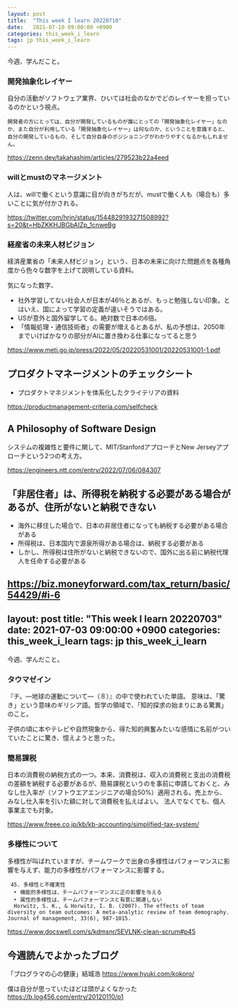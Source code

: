 ```yaml
---
layout: post
title:  "This week I learn 20220710"
date:   2021-07-10 09:00:00 +0900
categories: this_week_i_learn
tags: jp this_week_i_learn
---
```


今週、学んだこと。

### 開発抽象化レイヤー

自分の活動がソフトウェア業界、ひいては社会のなかでどのレイヤーを担っているのかという視点。

```text
開発者の方にとっては、自分が開発しているものが誰にとっての「開発抽象化レイヤー」なのか、また自分が利用している「開発抽象化レイヤー」は何なのか、ということを意識すると、自分の開発しているもの、そして自分自身のポジショニングがわかりやすくなるかもしれません。
```

<https://zenn.dev/takahashim/articles/279523b22a4eed>

### willとmustのマネージメント

人は、willで働くという意識に目が向きがちだが、mustで働く人も（場合も）多いことに気が付かされる。

<https://twitter.com/hrjn/status/1544829193271508992?s=20&t=HbZKKHJBGbAIZp_1cnweBg>

### 経産省の未来人材ビジョン

経済産業省の「未来人材ビジョン」という、日本の未来に向けた問題点を各種角度から色々な数字を上げて説明している資料。

気になった数字、

- 社外学習してない社会人が日本が46％とあるが、もっと勉強しない印象。とはいえ、国によって学習の定義が違いそうではある。
- USが意外と国外留学してる。絶対数で日本の6倍。
- 「情報処理・通信技術者」の需要が増えるとあるが、私の予想は、2050年までいけばかなりの部分がAIに置き換わる仕事になってると思う

<https://www.meti.go.jp/press/2022/05/20220531001/20220531001-1.pdf>

## プロダクトマネージメントのチェックシート

- プロダクトマネジメントを体系化したクライテリアの資料

<https://productmanagement-criteria.com/selfcheck>


## A Philosophy of Software Design

システムの複雑性と要件に関して、MIT/StanfordアプローチとNew Jerseyアプローチという2つの考え方。

<https://engineers.ntt.com/entry/2022/07/06/084307>

## 「非居住者」は、所得税を納税する必要がある場合があるが、住所がないと納税できない

- 海外に移住した場合で、日本の非居住者になっても納税する必要がある場合がある
- 所得税は、日本国内で源泉所得がある場合は、納税する必要がある
- しかし、所得税は住所がないと納税できないので、国外に出る前に納税代理人を任命する必要がある

<https://biz.moneyforward.com/tax_return/basic/54429/#i-6>
---
layout: post
title:  "This week I learn 20220703"
date:   2021-07-03 09:00:00 +0900
categories: this_week_i_learn
tags: jp this_week_i_learn
---

今週、学んだこと。

### タウマゼイン

『チ。―地球の運動について―（８）』の中で使われていた単語。
意味は、「驚き」という意味のギリシア語。哲学の領域で、「知的探求の始まりにある驚異」のこと。

子供の頃に本やテレビや自然現象から、得た知的興奮みたいな感情に名前がついていたことに驚き、憶えようと思った。

### 簡易課税

日本の消費税の納税方式の一つ。本来、消費税は、収入の消費税と支出の消費税の差額を納税する必要があるが、簡易課税というのを事前に申請しておくと、みなし仕入率が（ソフトウエアエンジニアの場合50%）適用される。売上から、みなし仕入率を引いた額に対して消費税を払えばよい。
法人でなくても、個人事業主でも対象。

<https://www.freee.co.jp/kb/kb-accounting/simplified-tax-system/>

### 多様性について

多様性が叫ばれていますが、チームワークで出身の多様性はパフォーマンスに影響を与えず、能力の多様性がパフォーマンスに影響する。

```text
 45. 多様性と不確実性
  ‣ 機能的多様性は、チームパフォーマンスに正の影響を与える
  ‣ 属性的多様性は、チームパフォーマンスと有意に関連しない
  Horwitz, S. K., & Horwitz, I. B. (2007). The effects of team diversity on team outcomes: A meta-analytic review of team demography. Journal of management, 33(6), 987-1015.
```

<https://www.docswell.com/s/kdmsnr/5EVLNK-clean-scrum#p45>

## 今週読んでよかったブログ

「プログラマの心の健康」結城浩
<https://www.hyuki.com/kokoro/>

僕は自分が思っていたほどは頭がよくなかった
<https://b.log456.com/entry/20120110/p1>
